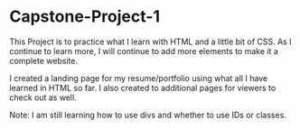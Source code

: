 # Capstone-Project-1
This Project is to practice what I learn with HTML and a little bit of CSS. As I continue to learn more, I will continue to add more elements to make it a complete website.

I created a landing page for my resume/portfolio using what all I have learned in HTML so far. I also created to additional pages for viewers to check out as well.

Note: I am still learning how to use divs and whether to use IDs or classes. 